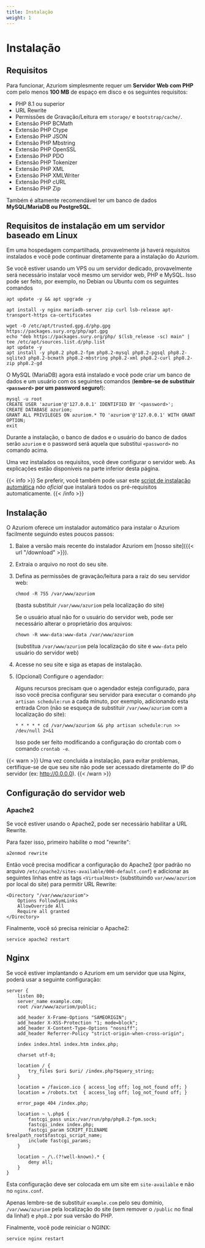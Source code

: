 ```yaml
---
title: Instalação
weight: 1
---
```


# Instalação

## Requisitos

Para funcionar, Azuriom simplesmente requer um **Servidor Web com PHP** com pelo menos **100 MB** de espaço em disco e os seguintes requisitos:

- PHP 8.1 ou superior
- URL Rewrite
- Permissões de Gravação/Leitura em `storage/` e `bootstrap/cache/`.
- Extensão PHP BCMath
- Extensão PHP Ctype
- Extensão PHP JSON
- Extensão PHP Mbstring
- Extensão PHP OpenSSL
- Extensão PHP PDO
- Extensão PHP Tokenizer
- Extensão PHP XML
- Extensão PHP XMLWriter
- Extensão PHP cURL
- Extensão PHP Zip

Também é altamente recomendável ter um banco de dados **MySQL/MariaDB ou PostgreSQL**.

## Requisitos de instalação em um servidor baseado em Linux

Em uma hospedagem compartilhada, provavelmente já haverá requisitos instalados e você pode continuar diretamente para a instalação do Azuriom.

Se você estiver usando um VPS ou um servidor dedicado, provavelmente será necessário instalar você mesmo um servidor web, PHP e MySQL. Isso pode ser feito, por exemplo, no Debian ou Ubuntu com os seguintes comandos

```
apt update -y && apt upgrade -y

apt install -y nginx mariadb-server zip curl lsb-release apt-transport-https ca-certificates

wget -O /etc/apt/trusted.gpg.d/php.gpg https://packages.sury.org/php/apt.gpg
echo "deb https://packages.sury.org/php/ $(lsb_release -sc) main" | tee /etc/apt/sources.list.d/php.list
apt update -y
apt install -y php8.2 php8.2-fpm php8.2-mysql php8.2-pgsql php8.2-sqlite3 php8.2-bcmath php8.2-mbstring php8.2-xml php8.2-curl php8.2-zip php8.2-gd
```

O MySQL (MariaDB) agora está instalado e você pode criar um banco de dados e um usuário com os seguintes comandos (**lembre-se de substituir `<password>` por um password seguro!**):

```
mysql -u root
CREATE USER 'azuriom'@'127.0.0.1' IDENTIFIED BY '<password>';
CREATE DATABASE azuriom;
GRANT ALL PRIVILEGES ON azuriom.* TO 'azuriom'@'127.0.0.1' WITH GRANT OPTION;
exit
```

Durante a instalação, o banco de dados e o usuário do banco de dados serão `azuriom` e o password será aquela que substitui `<password>` no comando acima.

Uma vez instalados os requisitos, você deve configurar o servidor web. As explicações estão disponíveis na parte inferior desta página.

{{< info >}}
Se preferir, você também pode usar este [script de instalação automática](https://github.com/AzuriomCommunity/Script-AutoInstall) _não oficial_ que instalará todos os pré-requisitos automaticamente.
{{< /info >}}

## Instalação

O Azuriom oferece um instalador automático para instalar o Azuriom facilmente seguindo estes poucos passos:

1. Baixe a versão mais recente do instalador Azuriom em [nosso site]({{< url "/download" >}}).

1. Extraia o arquivo no root do seu site.

1. Defina as permissões de gravação/leitura para a raiz do seu servidor web:

   ```
   chmod -R 755 /var/www/azuriom
   ```

   (basta substituir `/var/www/azuriom` pela localização do site)

   Se o usuário atual não for o usuário do servidor web, pode ser necessário alterar o proprietário dos arquivos:

   ```
   chown -R www-data:www-data /var/www/azuriom
   ```

   (substitua `/var/www/azuriom` pela localização do site e `www-data` pelo usuário do servidor web)

1. Acesse no seu site e siga as etapas de instalação.

1. (Opcional) Configure o agendador:

   Alguns recursos precisam que o agendador esteja configurado, para isso você precisa configurar seu servidor para executar o comando `php artisan schedule:run` a cada minuto, por exemplo, adicionando esta entrada Cron (não se esqueça de substituir `/var/www/azuriom` com a localização do site):

   ```
   * * * * * cd /var/www/azuriom && php artisan schedule:run >> /dev/null 2>&1
   ```

   Isso pode ser feito modificando a configuração do crontab com o comando `crontab -e`.

{{< warn >}}
Uma vez concluída a instalação, para evitar problemas, certifique-se de que seu site não pode ser acessado diretamente do IP do servidor (ex: http://0.0.0.0).
{{< /warn >}}

## Configuração do servidor web

### Apache2

Se você estiver usando o Apache2, pode ser necessário habilitar a URL Rewrite.

Para fazer isso, primeiro habilite o mod "rewrite":

```
a2enmod rewrite
```

Então você precisa modificar a configuração do Apache2 (por padrão no arquivo `/etc/apache2/sites-available/000-default.conf`) e adicionar as seguintes linhas entre as tags `<VirtualHost>` (substituindo `var/www/azuriom` por local do site) para permitir URL Rewrite:

```
<Directory "/var/www/azuriom">
    Options FollowSymLinks
    AllowOverride All
    Require all granted
</Directory>
```

Finalmente, você só precisa reiniciar o Apache2:

```
service apache2 restart
```

## Nginx

Se você estiver implantando o Azuriom em um servidor que usa Nginx, poderá usar a seguinte configuração:

```
server {
    listen 80;
    server_name example.com;
    root /var/www/azuriom/public;

    add_header X-Frame-Options "SAMEORIGIN";
    add_header X-XSS-Protection "1; mode=block";
    add_header X-Content-Type-Options "nosniff";
    add_header Referrer-Policy "strict-origin-when-cross-origin";

    index index.html index.htm index.php;

    charset utf-8;

    location / {
        try_files $uri $uri/ /index.php?$query_string;
    }

    location = /favicon.ico { access_log off; log_not_found off; }
    location = /robots.txt  { access_log off; log_not_found off; }

    error_page 404 /index.php;

    location ~ \.php$ {
        fastcgi_pass unix:/var/run/php/php8.2-fpm.sock;
        fastcgi_index index.php;
        fastcgi_param SCRIPT_FILENAME $realpath_root$fastcgi_script_name;
        include fastcgi_params;
    }

    location ~ /\.(?!well-known).* {
        deny all;
    }
}
```

Esta configuração deve ser colocada em um site em `site-available` e não no `nginx.conf`.

Apenas lembre-se de substituir `example.com` pelo seu domínio, `/var/www/azuriom` pela localização do site (sem remover o `/public` no final da linha!) e `php8.2` por sua versão do PHP.

Finalmente, você pode reiniciar o NGINX:

```
service nginx restart
```
